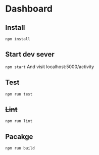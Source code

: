 # Dashboard

## Install
`npm install`

## Start dev sever
`npm start`
And visit localhost:5000/activity

## Test
`npm run test`

## ~~Lint~~
`npm run lint`

## Pacakge
`npm run build`
